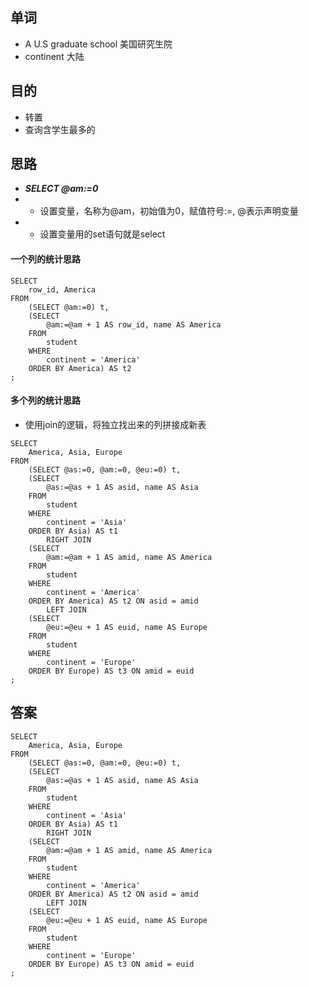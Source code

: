 ## 单词
+ A U.S graduate school 美国研究生院
+ continent 大陆

## 目的
+ 转置
+ 查询含学生最多的

## 思路
+ ***SELECT @am:=0***
+ + 设置变量，名称为@am，初始值为0，赋值符号:=, @表示声明变量
+ + 设置变量用的set语句就是select

#### 一个列的统计思路
```
SELECT 
    row_id, America
FROM
    (SELECT @am:=0) t,
    (SELECT 
        @am:=@am + 1 AS row_id, name AS America
    FROM
        student
    WHERE
        continent = 'America'
    ORDER BY America) AS t2
;
```

#### 多个列的统计思路
+ 使用join的逻辑，将独立找出来的列拼接成新表
```
SELECT 
    America, Asia, Europe
FROM
    (SELECT @as:=0, @am:=0, @eu:=0) t,
    (SELECT 
        @as:=@as + 1 AS asid, name AS Asia
    FROM
        student
    WHERE
        continent = 'Asia'
    ORDER BY Asia) AS t1
        RIGHT JOIN
    (SELECT 
        @am:=@am + 1 AS amid, name AS America
    FROM
        student
    WHERE
        continent = 'America'
    ORDER BY America) AS t2 ON asid = amid
        LEFT JOIN
    (SELECT 
        @eu:=@eu + 1 AS euid, name AS Europe
    FROM
        student
    WHERE
        continent = 'Europe'
    ORDER BY Europe) AS t3 ON amid = euid
;
```

## 答案
```
SELECT 
    America, Asia, Europe
FROM
    (SELECT @as:=0, @am:=0, @eu:=0) t,
    (SELECT 
        @as:=@as + 1 AS asid, name AS Asia
    FROM
        student
    WHERE
        continent = 'Asia'
    ORDER BY Asia) AS t1
        RIGHT JOIN
    (SELECT 
        @am:=@am + 1 AS amid, name AS America
    FROM
        student
    WHERE
        continent = 'America'
    ORDER BY America) AS t2 ON asid = amid
        LEFT JOIN
    (SELECT 
        @eu:=@eu + 1 AS euid, name AS Europe
    FROM
        student
    WHERE
        continent = 'Europe'
    ORDER BY Europe) AS t3 ON amid = euid
;
```
